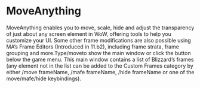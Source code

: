 # MoveAnything

MoveAnything enables you to move, scale, hide and adjust the transparency of just about any screen element in WoW, offering tools to help you customize your UI. Some other frame modifications are also possible using MA’s Frame Editors (Introduced in 11.b2), including frame strata, frame grouping and more.Type/moveto show the main window or click the button below the game menu. This main window contains a list of Blizzard’s frames (any element not in the list can be added to the Custom Frames category by either /move frameName, /mafe frameName, /hide frameName or one of the move/mafe/hide keybindings).
